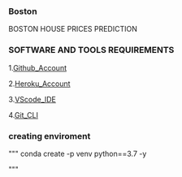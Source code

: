 ### Boston 
 BOSTON HOUSE PRICES PREDICTION

 ### SOFTWARE AND TOOLS REQUIREMENTS
1.[Github_Account](https://github.com)

2.[Heroku_Account](https://heroku.com)

3.[VScode_IDE](https://code.visualstudio.com)

4.[Git_CLI](https://git-scm.com/book/en/v2/Getting-Started-The-Command-line)    


### creating enviroment
"""
conda create -p venv python==3.7 -y

"""
